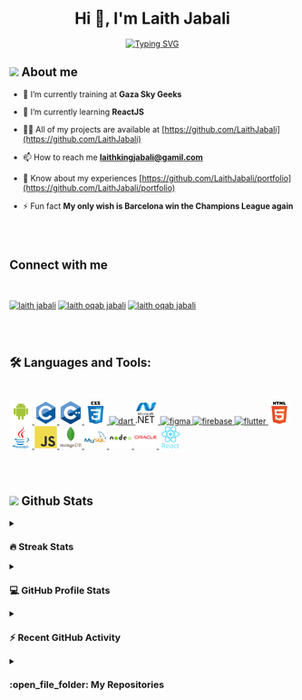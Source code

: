 <h1 align="center">Hi 👋, I'm Laith Jabali</h1>
<p align="center"><a href="https://git.io/typing-svg"><img src="https://readme-typing-svg.demolab.com?font=Fira+Code&pause=1000&color=FFD700&center=true&vCenter=true&width=447&height=60&lines=Fresh+Computer+Engineer;Fond+of+Front-End+development" alt="Typing SVG" /></a>
  </p>
  
  ## <picture><img src = "https://github.com/7oSkaaa/7oSkaaa/blob/main/Images/about_me.gif?raw=true" width = 50px></picture>   About me

  
- 🔭 I’m currently training at **Gaza Sky Geeks**

- 🌱 I’m currently learning **ReactJS**

- 👨‍💻 All of my projects are available at [https://github.com/LaithJabali](https://github.com/LaithJabali)

- 📫 How to reach me **laithkingjabali@gamil.com**

- 📄 Know about my experiences [https://github.com/LaithJabali/portfolio](https://github.com/LaithJabali/portfolio)

- ⚡ Fun fact **My only wish is Barcelona win the Champions League again**
 
 <br><br>
 
 ##    Connect with me
<br>
<p align="left">
<a href="https://linkedin.com/in/laith jabali" target="blank"><img align="center" src="https://raw.githubusercontent.com/rahuldkjain/github-profile-readme-generator/master/src/images/icons/Social/linked-in-alt.svg" alt="laith jabali" height="30" width="40" /></a>
<a href="https://fb.com/laith oqab jabali" target="blank"><img align="center" src="https://raw.githubusercontent.com/rahuldkjain/github-profile-readme-generator/master/src/images/icons/Social/facebook.svg" alt="laith oqab jabali" height="30" width="40" /></a>
<a href="https://instagram.com/laith oqab jabali" target="blank"><img align="center" src="https://raw.githubusercontent.com/rahuldkjain/github-profile-readme-generator/master/src/images/icons/Social/instagram.svg" alt="laith oqab jabali" height="30" width="40" /></a>
</p>
 
<br><br>
 
 ## 🛠️ Languages and Tools:
<br>
  
<p align="left"> <a href="https://developer.android.com" target="_blank" rel="noreferrer"> <img src="https://raw.githubusercontent.com/devicons/devicon/master/icons/android/android-original-wordmark.svg" alt="android" width="40" height="40"/> </a> <a href="https://www.cprogramming.com/" target="_blank" rel="noreferrer"> <img src="https://raw.githubusercontent.com/devicons/devicon/master/icons/c/c-original.svg" alt="c" width="40" height="40"/> </a> <a href="https://www.w3schools.com/cpp/" target="_blank" rel="noreferrer"> <img src="https://raw.githubusercontent.com/devicons/devicon/master/icons/cplusplus/cplusplus-original.svg" alt="cplusplus" width="40" height="40"/> </a> <a href="https://www.w3schools.com/css/" target="_blank" rel="noreferrer"> <img src="https://raw.githubusercontent.com/devicons/devicon/master/icons/css3/css3-original-wordmark.svg" alt="css3" width="40" height="40"/> </a> <a href="https://dart.dev" target="_blank" rel="noreferrer"> <img src="https://www.vectorlogo.zone/logos/dartlang/dartlang-icon.svg" alt="dart" width="40" height="40"/> </a> <a href="https://dotnet.microsoft.com/" target="_blank" rel="noreferrer"> <img src="https://raw.githubusercontent.com/devicons/devicon/master/icons/dot-net/dot-net-original-wordmark.svg" alt="dotnet" width="40" height="40"/> </a> <a href="https://www.figma.com/" target="_blank" rel="noreferrer"> <img src="https://www.vectorlogo.zone/logos/figma/figma-icon.svg" alt="figma" width="40" height="40"/> </a> <a href="https://firebase.google.com/" target="_blank" rel="noreferrer"> <img src="https://www.vectorlogo.zone/logos/firebase/firebase-icon.svg" alt="firebase" width="40" height="40"/> </a> <a href="https://flutter.dev" target="_blank" rel="noreferrer"> <img src="https://www.vectorlogo.zone/logos/flutterio/flutterio-icon.svg" alt="flutter" width="40" height="40"/> </a> <a href="https://www.w3.org/html/" target="_blank" rel="noreferrer"> <img src="https://raw.githubusercontent.com/devicons/devicon/master/icons/html5/html5-original-wordmark.svg" alt="html5" width="40" height="40"/> </a> <a href="https://www.java.com" target="_blank" rel="noreferrer"> <img src="https://raw.githubusercontent.com/devicons/devicon/master/icons/java/java-original.svg" alt="java" width="40" height="40"/> </a> <a href="https://developer.mozilla.org/en-US/docs/Web/JavaScript" target="_blank" rel="noreferrer"> <img src="https://raw.githubusercontent.com/devicons/devicon/master/icons/javascript/javascript-original.svg" alt="javascript" width="40" height="40"/> </a> <a href="https://www.mongodb.com/" target="_blank" rel="noreferrer"> <img src="https://raw.githubusercontent.com/devicons/devicon/master/icons/mongodb/mongodb-original-wordmark.svg" alt="mongodb" width="40" height="40"/> </a> <a href="https://www.mysql.com/" target="_blank" rel="noreferrer"> <img src="https://raw.githubusercontent.com/devicons/devicon/master/icons/mysql/mysql-original-wordmark.svg" alt="mysql" width="40" height="40"/> </a> <a href="https://nodejs.org" target="_blank" rel="noreferrer"> <img src="https://raw.githubusercontent.com/devicons/devicon/master/icons/nodejs/nodejs-original-wordmark.svg" alt="nodejs" width="40" height="40"/> </a> <a href="https://www.oracle.com/" target="_blank" rel="noreferrer"> <img src="https://raw.githubusercontent.com/devicons/devicon/master/icons/oracle/oracle-original.svg" alt="oracle" width="40" height="40"/> </a> <a href="https://reactjs.org/" target="_blank" rel="noreferrer"> <img src="https://raw.githubusercontent.com/devicons/devicon/master/icons/react/react-original-wordmark.svg" alt="react" width="40" height="40"/> </a> </p>
 

<br><br>

## <picture> <img src = "https://github.com/7oSkaaa/7oSkaaa/blob/main/Images/Statistics.gif?raw=true" width = 50px>  </picture> Github Stats

<details><summary><h3> 🔥 Streak Stats</h3></summary>

----	
  
  <p><img align="center" src="https://github-readme-streak-stats.herokuapp.com/?user=laithjabali&" alt="laithjabali" /></p>

</details>

<details><summary><h3>💻 GitHub Profile Stats</h3></summary>

----
	
<p align="center">
    <a href="https://github.com/anuraghazra/github-readme-stats">
	    <img alt="7oSkaaa's Github Stats" src="https://github-readme-stats.vercel.app/api?username=LaithJabali&show_icons=true&count_private=true&locale=en&theme=tokyonight&layout=compact" height="230px"/></a>
	  <img src="https://github-readme-stats.vercel.app/api/top-langs?username=LaithJabali&langs_count=10&show_icons=true&locale=en&theme=tokyonight" alt="LaithJabali" height="230px"/>
<br/>

  <b>Note:</b> Top languages don't reflect my experience or skill level, it just a metric of the languages my public code.
  </p>
</details>

  <details><summary><h3>⚡ Recent GitHub Activity</h3></summary>

----
	
[![LaithJabali github activity graph](https://github-readme-activity-graph.cyclic.app/graph?username=LaithJabali&theme=github	)](https://github.com/LaithJabali/github-readme-activity-graph)

 
</details>
  
<details><summary><h3> :open_file_folder: My Repositories </h3></summary>

----
	
<div>
  <p align="center">
     <a href="https://github.com/AshrafHamayel/graduate_proj">
      		<img src="https://github-readme-stats.vercel.app/api/pin/?username=AshrafHamayel&repo=graduate_proj&theme=tokyonight" alt="GitHub Stats" />
    	</a>
     <a href="https://github.com/AshrafHamayel/backend-gradProject">
      		<img src="https://github-readme-stats.vercel.app/api/pin/?username=AshrafHamayel&repo=backend-gradProject&theme=tokyonight" alt="GitHub Stats" />
    	</a>
    <a href="https://github.com/LaithJabali/portfolio">
      		<img src="https://github-readme-stats.vercel.app/api/pin/?username=LaithJabali&repo=portfolio&theme=tokyonight" alt="GitHub Stats" />
    	</a>
    <a href="https://github.com/LaithJabali/Workers-WebProj">
      		<img src="https://github-readme-stats.vercel.app/api/pin/?username=LaithJabali&repo=Workers-WebProj&theme=tokyonight" alt="GitHub Stats" />
    	</a>
    	<a href="https://github.com/LaithJabali/social-influencer">
      		<img src="https://github-readme-stats.vercel.app/api/pin/?username=LaithJabali&repo=social-influencer&theme=tokyonight" alt="GitHub Stats" />
    	</a>
    <a href="https://github.com/LaithJabali/smart_home">
      		<img src="https://github-readme-stats.vercel.app/api/pin/?username=LaithJabali&repo=smart_home&theme=tokyonight" alt="GitHub Stats" />
    	</a>
    
   
   
  </p>
</div>
</details>
